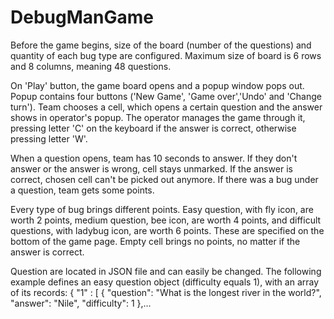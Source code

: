 # DebugManGame

  Before the game begins, size of the board (number of the
questions) and quantity of each bug type are configured.
Maximum size of board is 6 rows and 8 columns, meaning
48 questions.

  On 'Play' button, the game board opens and a popup 
window pops out. Popup contains four buttons ('New Game',
'Game over','Undo' and 'Change turn'). Team chooses 
a cell, which opens a certain question and the answer  
shows in operator's popup. The operator manages the 
game through it, pressing letter 'C' on the keyboard if 
the answer is correct, otherwise pressing letter 'W'. 

   When a question opens, team has 10 seconds to answer. 
 If they don't answer or the answer is wrong, cell stays 
 unmarked. If the answer is correct, chosen cell can't be 
 picked out anymore. If there was a bug under a question, 
 team gets some points.

Every type of bug brings different points.
Easy question, with fly icon, are worth 2 points, medium
question, bee icon, are worth 4 points, and difficult 
questions, with ladybug icon, are worth 6 points. 
These are specified on the bottom of the game page.
Empty cell brings no points, no matter if the answer
is correct.

Question are located in JSON file and can easily be changed.
The following example defines an easy question object
(difficulty equals 1), with an array of its records:
{ "1" : [
    {
      "question": "What is the longest river in the world?",
      "answer": "Nile",
      "difficulty": 1
    },...